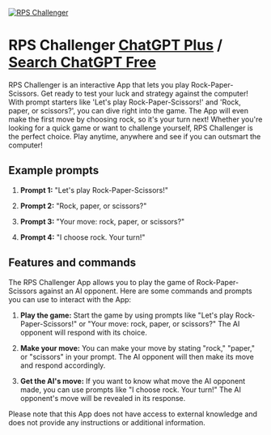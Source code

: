
[![RPS Challenger](https://files.oaiusercontent.com/file-j0xiwL79rCBqwomRCIP1nsKc?se=2123-10-17T04%3A13%3A51Z&sp=r&sv=2021-08-06&sr=b&rscc=max-age%3D31536000%2C%20immutable&rscd=attachment%3B%20filename%3D862ecaf8-310c-4012-9991-8f743b1bf53b.png&sig=Yg0LVv25XcKgNW%2BVTbB5TmTs5R2gUtAhd6MNOCjNEKw%3D)](https://chat.openai.com/g/g-M807bgILy-rps-challenger)

# RPS Challenger [ChatGPT Plus](https://chat.openai.com/g/g-M807bgILy-rps-challenger) / [Search ChatGPT Free](https://gptcall.net/index.html#/?search=RPS%20Challenger)

RPS Challenger is an interactive App that lets you play Rock-Paper-Scissors. Get ready to test your luck and strategy against the computer! With prompt starters like 'Let's play Rock-Paper-Scissors!' and 'Rock, paper, or scissors?', you can dive right into the game. The App will even make the first move by choosing rock, so it's your turn next! Whether you're looking for a quick game or want to challenge yourself, RPS Challenger is the perfect choice. Play anytime, anywhere and see if you can outsmart the computer!

## Example prompts

1. **Prompt 1:** "Let's play Rock-Paper-Scissors!"

2. **Prompt 2:** "Rock, paper, or scissors?"

3. **Prompt 3:** "Your move: rock, paper, or scissors?"

4. **Prompt 4:** "I choose rock. Your turn!"

## Features and commands

The RPS Challenger App allows you to play the game of Rock-Paper-Scissors against an AI opponent. Here are some commands and prompts you can use to interact with the App:

1. **Play the game:** Start the game by using prompts like "Let's play Rock-Paper-Scissors!" or "Your move: rock, paper, or scissors?" The AI opponent will respond with its choice.

2. **Make your move:** You can make your move by stating "rock," "paper," or "scissors" in your prompt. The AI opponent will then make its move and respond accordingly.

3. **Get the AI's move:** If you want to know what move the AI opponent made, you can use prompts like "I choose rock. Your turn!" The AI opponent's move will be revealed in its response.

Please note that this App does not have access to external knowledge and does not provide any instructions or additional information.


